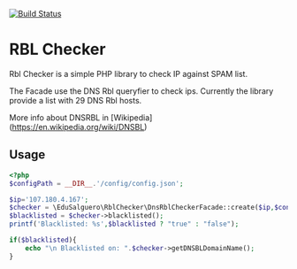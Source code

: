 [![Build Status](https://travis-ci.org/edusalguero/rbl-checker.svg?branch=master)](https://travis-ci.org/edusalguero/rbl-checker)

# RBL Checker

Rbl Checker is a simple PHP library to check IP against SPAM list.
 
The Facade use the DNS Rbl queryfier to check ips. Currently the library provide a list with 29 DNS Rbl hosts.

More info about DNSRBL in [Wikipedia] (https://en.wikipedia.org/wiki/DNSBL)

## Usage
```php
<?php
$configPath = __DIR__.'/config/config.json';

$ip='107.180.4.167';
$checker = \EduSalguero\RblChecker\DnsRblCheckerFacade::create($ip,$configPath);
$blacklisted = $checker->blacklisted();
printf('Blacklisted: %s',$blacklisted ? "true" : "false");

if($blacklisted){
    echo "\n Blacklisted on: ".$checker->getDNSBLDomainName();
}
